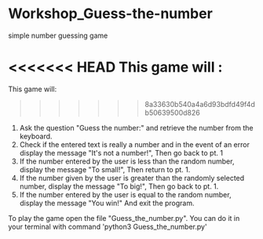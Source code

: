 # Workshop_Guess-the-number
simple number guessing game

<<<<<<< HEAD
This game will :
=======
This game will:
>>>>>>> 8a33630b540a4a6d93bdfd49f4db50639500d826

1. Ask the question "Guess the number:" and retrieve the number from the keyboard.
2. Check if the entered text is really a number and in the event of an error display the message "It's not a number!", 
Then go back to pt. 1
3. If the number entered by the user is less than the random number, display the message "To small!", 
Then return to pt. 1.
4. If the number given by the user is greater than the randomly selected number, display the message "To big!", 
Then go back to pt. 1.
5. If the number entered by the user is equal to the random number, 
display the message "You win!" And exit the program. 

To play the game open the file "Guess_the_number.py". You can do it in your terminal with command 'python3 Guess_the_number.py'